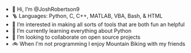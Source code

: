 - 👋 Hi, I’m @JoshRobertson9
- 🪜 Languages: Python, C, C++, MATLAB, VBA, Bash, & HTML
- 👀 I’m interested in making all sorts of tools that are both fun an helpful
- 🌱 I’m currently learning everything about Python
- 💞️ I’m looking to collaborate on open source projects
- 🚲 When I'm not programming I enjoy Mountain Biking with my friends 

<!---
JoshRobertson9/JoshRobertson9 is a ✨ special ✨ repository because its `README.md` (this file) appears on your GitHub profile.
You can click the Preview link to take a look at your changes.
--->

